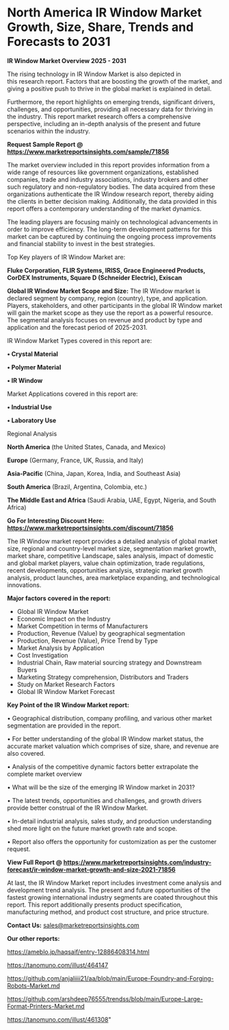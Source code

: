 # North America IR Window Market Growth, Size, Share, Trends and Forecasts to 2031

<Strong> IR Window Market Overview 2025 - 2031</strong>

The rising technology in IR Window Market is also depicted in this research report. Factors that are boosting the growth of the market, and giving a positive push to thrive in the global market is explained in detail.

Furthermore, the report highlights on emerging trends, significant drivers, challenges, and opportunities, providing all necessary data for thriving in the industry. This report market research offers a comprehensive perspective, including an in-depth analysis of the present and future scenarios within the industry.

<strong>Request Sample Report @ <a href=https://www.marketreportsinsights.com/sample/71856>https://www.marketreportsinsights.com/sample/71856</a></strong>

The market overview included in this report provides information from a wide range of resources like government organizations, established companies, trade and industry associations, industry brokers and other such regulatory and non-regulatory bodies. The data acquired from these organizations authenticate the IR Window research report, thereby aiding the clients in better decision making. Additionally, the data provided in this report offers a contemporary understanding of the market dynamics.

The leading players are focusing mainly on technological advancements in order to improve efficiency. The long-term development patterns for this market can be captured by continuing the ongoing process improvements and financial stability to invest in the best strategies.

Top Key players of IR Window Market are:

<strong>Fluke Corporation, FLIR Systems, IRISS, Grace Engineered Products, CorDEX Instruments, Square D (Schneider Electric), Exiscan</strong>

<strong><b>Global IR Window Market Scope and Size:</b></strong>
The IR Window market is declared segment by company, region (country), type, and application. Players, stakeholders, and other participants in the global IR Window market will gain the market scope as they use the report as a powerful resource. The segmental analysis focuses on revenue and product by type and application and the forecast period of 2025-2031.

IR Window Market Types covered in this report are:

<strong>• Crystal Material

• Polymer Material

• IR Window</strong>

Market Applications covered in this report are:

<strong>• Industrial Use

• Laboratory Use</strong> 

Regional Analysis

<strong>North America</strong> (the United States, Canada, and Mexico)

<strong>Europe</strong> (Germany, France, UK, Russia, and Italy)

<strong>Asia-Pacific</strong> (China, Japan, Korea, India, and Southeast Asia)

<strong>South America</strong> (Brazil, Argentina, Colombia, etc.)

<strong>The Middle East and Africa</strong> (Saudi Arabia, UAE, Egypt, Nigeria, and South Africa)

<strong>Go For Interesting Discount Here: <a href=https://www.marketreportsinsights.com/discount/71856>https://www.marketreportsinsights.com/discount/71856</a></strong>

The IR Window market report provides a detailed analysis of global market size, regional and country-level market size, segmentation market growth, market share, competitive Landscape, sales analysis, impact of domestic and global market players, value chain optimization, trade regulations, recent developments, opportunities analysis, strategic market growth analysis, product launches, area marketplace expanding, and technological innovations.

<strong><b>Major factors covered in the report:</b></strong>
<ul>
  <li>Global IR Window Market </li>
  <li>Economic Impact on the Industry</li>
  <li>Market Competition in terms of Manufacturers</li>
  <li>Production, Revenue (Value) by geographical segmentation</li>
  <li>Production, Revenue (Value), Price Trend by Type</li>
  <li>Market Analysis by Application</li>
  <li>Cost Investigation</li>
  <li>Industrial Chain, Raw material sourcing strategy and Downstream Buyers</li>
  <li>Marketing Strategy comprehension, Distributors and Traders</li>
  <li>Study on Market Research Factors</li>
  <li>Global IR Window Market Forecast</li>
</ul>

<strong><b>Key Point of the IR Window Market report:</b></strong>

• Geographical distribution, company profiling, and various other market segmentation are provided in the report.

• For better understanding of the global IR Window market status, the accurate market valuation which comprises of size, share, and revenue are also covered.

• Analysis of the competitive dynamic factors better extrapolate the complete market overview

• What will be the size of the emerging IR Window market in 2031?

• The latest trends, opportunities and challenges, and growth drivers provide better construal of the IR Window Market.

• In-detail industrial analysis, sales study, and production understanding shed more light on the future market growth rate and scope.

• Report also offers the opportunity for customization as per the customer request.

<strong><b>View Full Report @ <a href=https://www.marketreportsinsights.com/industry-forecast/ir-window-market-growth-and-size-2021-71856>https://www.marketreportsinsights.com/industry-forecast/ir-window-market-growth-and-size-2021-71856</a></b></strong>


At last, the IR Window Market report includes investment come analysis and development trend analysis. The present and future opportunities of the fastest growing international industry segments are coated throughout this report. This report additionally presents product specification, manufacturing method, and product cost structure, and price structure.

<strong>Contact Us:</strong>
sales@marketreportsinsights.com

<strong>Our other reports:</strong>

<a href=https://ameblo.jp/haqsaif/entry-12886408314.html>https://ameblo.jp/haqsaif/entry-12886408314.html</a>

<a href=https://tanomuno.com/illust/464147>https://tanomuno.com/illust/464147</a>

<a href=https://github.com/anjaliiii21/aa/blob/main/Europe-Foundry-and-Forging-Robots-Market.md>https://github.com/anjaliiii21/aa/blob/main/Europe-Foundry-and-Forging-Robots-Market.md</a>

<a href=https://github.com/arshdeep76555/trendss/blob/main/Europe-Large-Format-Printers-Market.md>https://github.com/arshdeep76555/trendss/blob/main/Europe-Large-Format-Printers-Market.md</a>

<a href=https://tanomuno.com/illust/461308>https://tanomuno.com/illust/461308</a>"
